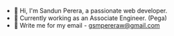 - 👋 Hi, I'm Sandun Perera, a passionate web developer.
- 💼 Currently working as an Associate Engineer. (Pega)
- 📧 Write me for my email - gsmpereraw@gmail.com
